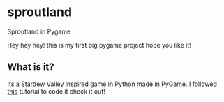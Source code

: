 # sproutland
Sproutland in Pygame

<p>Hey hey hey! this is my first big pygame project hope you like it!</p>

<h2>What is it?</h2>
<p>Its a Stardew Valley inspired game in Python made in PyGame. I followed <a href="https://youtu.be/T4IX36sP_0c">this</a> tutorial to code it check it out!</p>

